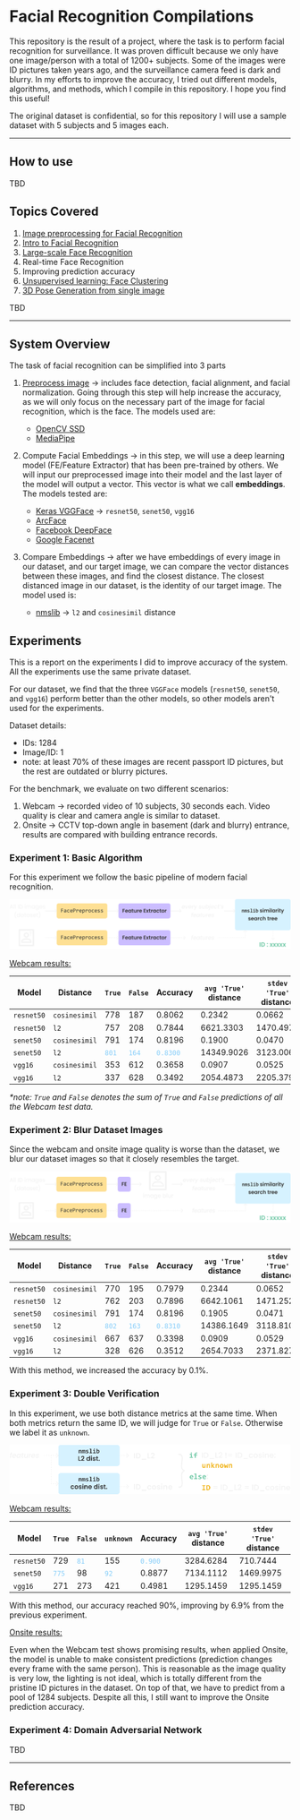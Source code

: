 # Facial Recognition Compilations

This repository is the result of a project, where the task is to perform facial recognition for surveillance. It was proven difficult because we only have one image/person with a total of 1200+ subjects. Some of the images were ID pictures taken years ago, and the surveillance camera feed is dark and blurry. In my efforts to improve the accuracy, I tried out different models, algorithms, and methods, which I compile in this repository. I hope you find this useful!

The original dataset is confidential, so for this repository I will use a sample dataset with 5 subjects and 5 images each.

---

## How to use

TBD

## Topics Covered

1. [Image preprocessing for Facial Recognition](1.%20image%20preprocessing%20for%20facial%20recognition.ipynb)
2. [Intro to Facial Recognition](2.%20face%20recognition%20basics.ipynb)
3. [Large-scale Face Recognition](3.%20large%20scale%20face%20recognition.ipynb)
4. Real-time Face Recognition
5. Improving prediction accuracy
6. [Unsupervised learning: Face Clustering](6.%20face%20clustering.ipynb)
7. [3D Pose Generation from single image](7.%203D%20pose%20generation.ipynb)

TBD

---

## System Overview

The task of facial recognition can be simplified into 3 parts

1. [Preprocess image](./modules/FacePreprocess.py) &rarr; includes face detection, facial alignment, and facial normalization. Going through this step will help increase the accuracy, as we will only focus on the necessary part of the image for facial recognition, which is the face. The models used are:

   - [OpenCV SSD](https://learnopencv.com/tag/ssd/)
   - [MediaPipe](https://developers.google.com/mediapipe)

2. Compute Facial Embeddings &rarr; in this step, we will use a deep learning model (FE/Feature Extractor) that has been pre-trained by others. We will input our preprocessed image into their model and the last layer of the model will output a vector. This vector is what we call <b>embeddings</b>. The models tested are:

   - [Keras VGGFace](https://github.com/rcmalli/keras-vggface) &rarr; `resnet50`, `senet50`, `vgg16`
   - [ArcFace](https://sefiks.com/2020/12/14/deep-face-recognition-with-arcface-in-keras-and-python/)
   - [Facebook DeepFace](https://sefiks.com/2020/02/17/face-recognition-with-facebook-deepface-in-keras/)
   - [Google Facenet](https://sefiks.com/2018/09/03/face-recognition-with-facenet-in-keras/)

3. Compare Embeddings &rarr; after we have embeddings of every image in our dataset, and our target image, we can compare the vector distances between these images, and find the closest distance. The closest distanced image in our dataset, is the identity of our target image. The model used is:
   - [nmslib](https://github.com/nmslib/nmslib) &rarr; `l2` and `cosinesimil` distance

## Experiments

This is a report on the experiments I did to improve accuracy of the system. All the experiments use the same private dataset.

For our dataset, we find that the three `VGGFace` models (`resnet50`, `senet50`, and `vgg16`) perform better than the other models, so other models aren't used for the experiments.

Dataset details:

- IDs: 1284
- Image/ID: 1
- note: at least 70% of these images are recent passport ID pictures, but the rest are outdated or blurry pictures.

For the benchmark, we evaluate on two different scenarios:

1. Webcam &rarr; recorded video of 10 subjects, 30 seconds each. Video quality is clear and camera angle is similar to dataset.
2. Onsite &rarr; CCTV top-down angle in basement (dark and blurry) entrance, results are compared with building entrance records.

### <b>Experiment 1:</b> Basic Algorithm

For this experiment we follow the basic pipeline of modern facial recognition.

![Fig 1: Basic Algorithm](./assets/fig1.svg)

<u>Webcam results:</u>

| Model      | Distance      | `True`                                 | `False`                                | Accuracy                                  | `avg 'True'` distance | `stdev 'True'` distance |
| ---------- | ------------- | -------------------------------------- | -------------------------------------- | ----------------------------------------- | --------------------- | ----------------------- |
| `resnet50` | `cosinesimil` | 778                                    | 187                                    | 0.8062                                    | 0.2342                | 0.0662                  |
| `resnet50` | `l2`          | 757                                    | 208                                    | 0.7844                                    | 6621.3303             | 1470.4977               |
| `senet50`  | `cosinesimil` | 791                                    | 174                                    | 0.8196                                    | 0.1900                | 0.0470                  |
| `senet50`  | `l2`          | <code style="color : LightSkyBlue">801 | <code style="color : LightSkyBlue">164 | <code style="color : LightSkyBlue">0.8300 | 14349.9026            | 3123.0065               |
| `vgg16`    | `cosinesimil` | 353                                    | 612                                    | 0.3658                                    | 0.0907                | 0.0525                  |
| `vgg16`    | `l2`          | 337                                    | 628                                    | 0.3492                                    | 2054.4873             | 2205.3795               |

<i>\*note: `True` and `False` denotes the sum of `True` and `False` predictions of all the Webcam test data.</i>

### <b>Experiment 2:</b> Blur Dataset Images

Since the webcam and onsite image quality is worse than the dataset, we blur our dataset images so that it closely resembles the target.

![Fig 2: Image Blur](./assets/fig2.svg)

<u>Webcam results:</u>

| Model      | Distance      | `True`                                 | `False`                                | Accuracy                                  | `avg 'True'` distance | `stdev 'True'` distance |
| ---------- | ------------- | -------------------------------------- | -------------------------------------- | ----------------------------------------- | --------------------- | ----------------------- |
| `resnet50` | `cosinesimil` | 770                                    | 195                                    | 0.7979                                    | 0.2344                | 0.0652                  |
| `resnet50` | `l2`          | 762                                    | 203                                    | 0.7896                                    | 6642.1061             | 1471.2529               |
| `senet50`  | `cosinesimil` | 791                                    | 174                                    | 0.8196                                    | 0.1905                | 0.0471                  |
| `senet50`  | `l2`          | <code style="color : LightSkyBlue">802 | <code style="color : LightSkyBlue">163 | <code style="color : LightSkyBlue">0.8310 | 14386.1649            | 3118.8102               |
| `vgg16`    | `cosinesimil` | 667                                    | 637                                    | 0.3398                                    | 0.0909                | 0.0529                  |
| `vgg16`    | `l2`          | 328                                    | 626                                    | 0.3512                                    | 2654.7033             | 2371.8272               |

With this method, we increased the accuracy by 0.1%.

### <b>Experiment 3:</b> Double Verification

In this experiment, we use both distance metrics at the same time. When both metrics return the same ID, we will judge for `True` or `False`. Otherwise we label it as `unknown`.

![Fig 3: Double Verification](./assets/fig3.svg)

<u>Webcam results:</u>

| Model      | `True`                                 | `False`                               | `unknown`                             | Accuracy                                 | `avg 'True'` distance | `stdev 'True'` distance |
| ---------- | -------------------------------------- | ------------------------------------- | ------------------------------------- | ---------------------------------------- | --------------------- | ----------------------- |
| `resnet50` | 729                                    | <code style="color : LightSkyBlue">81 | 155                                   | <code style="color : LightSkyBlue">0.900 | 3284.6284             | 710.7444                |
| `senet50`  | <code style="color : LightSkyBlue">775 | 98                                    | <code style="color : LightSkyBlue">92 | 0.8877                                   | 7134.1112             | 1469.9975               |
| `vgg16`    | 271                                    | 273                                   | 421                                   | 0.4981                                   | 1295.1459             | 1295.1459               |

With this method, our accuracy reached 90%, improving by 6.9% from the previous experiment.

<u>Onsite results:</u>

Even when the Webcam test shows promising results, when applied Onsite, the model is unable to make consistent predictions (prediction changes every frame with the same person). This is reasonable as the image quality is very low, the lighting is not ideal, which is totally different from the pristine ID pictures in the dataset. On top of that, we have to predict from a pool of 1284 subjects. Despite all this, I still want to improve the Onsite prediction accuracy.

### <b>Experiment 4:</b> Domain Adversarial Network

TBD

---

## References

TBD

<!--
| Model      | Distance      | `True` | `False` | Accuracy | `avg` distance | `stdev` distance |
| ---------- | ------------- | ------ | ------- | -------- | -------------- | ---------------- |
|`resnet50`|`cosinesimil`| | | | | |
|`resnet50`|`l2`| | | | | |
|`senet50`|`cosinesimil`| | | | | |
|`senet50`|`l2`| | | | | |
|`vgg16`|`cosinesimil`| | | | | |
|`vgg16`|`l2`| | | | | |

<code style="color : LightSkyBlue"></code>
-->
